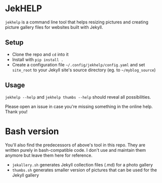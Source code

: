 # JekHELP

`jekhelp` is a command line tool that helps resizing pictures and creating picture gallery files for websites built with Jekyll.

## Setup

* Clone the repo and `cd` into it
* Install with `pip install .`
* Create a configuration file `~/.config/jekhelp/config.yaml` and set `site_root` to your Jekyll site's source directory (eg. to `~/myblog_source`)

## Usage

`jekhelp --help` and `jekhelp thumbs --help` should reveal all possibilities.

Please open an issue in case you're missing something in the online help. Thank you!

# Bash version

You'll also find the predecessors of above's tool in this repo. They are written purely in bash-compatible code. I don't use and maintain them anymore but leave them here for reference.

* `jekallery.sh` generates Jekyll collection files (.md) for a photo gallery
* `thumbs.sh` generates smaller version of pictures that can be used for the Jekyll gallery
